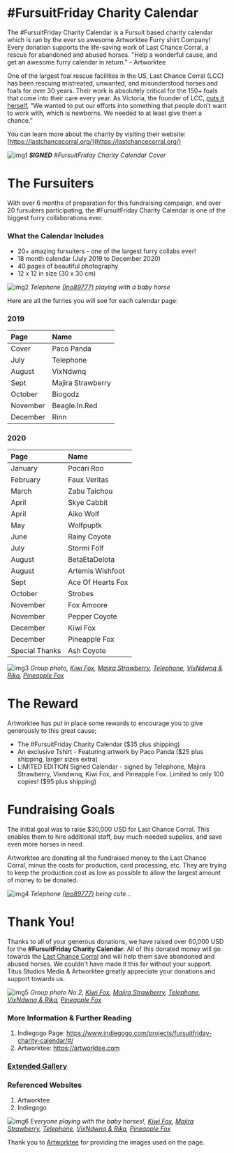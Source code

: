 # #FursuitFriday Charity Calendar

The #FursuitFriday Charity Calendar is a Fursuit based charity calendar which is ran by the ever so awesome Artworktee Furry shirt Company! Every donation supports the life-saving work of Last Chance Corral, a rescue for abandoned and abused horses.  "Help a wonderful cause, and get an awesome furry calendar in return." - Artworktee

One of the largest foal rescue facilities in the US, Last Chance Corral (LCC) has been rescuing mistreated, unwanted, and misunderstood horses and foals for over 30 years. Their work is absolutely critical for the 150+ foals that come into their care every year. As Victoria, the founder of LCC, [puts it herself,](https://mashable.com/2015/06/14/last-chance-corral/) “We wanted to put our efforts into something that people don’t want to work with, which is newborns. We needed to at least give them a chance.” 

You can learn more about the charity by visiting their website: [https://lastchancecorral.org/](https://lastchancecorral.org/)

![img1](https://i.imgur.com/Z3skDSV.jpg?1)
_**SIGNED** #FursuitFriday Charity Calendar Cover_


# The Fursuiters

With over 6 months of preparation for this fundraising campaign, and over 20 fursuiters participating, the #FursuitFriday Charity Calendar is one of the biggest furry collaborations ever.

### What the Calendar Includes

 * 20+ amazing fursuiters - one of the largest furry collabs ever!
 * 18 month calendar (July 2019 to December 2020)
 * 40 pages of beautiful photography
 * 12 x 12 in size (30 x 30 cm)
 
 
![img2](https://i.imgur.com/7nTPnCr.jpg)
_Telephone [(Ino89777)](https://twitter.com/TheInodog) playing with a baby horse_

 
 Here are all the furries you will see for each calendar page:

### 2019

| Page        | Name         |
|:-------------|:------------------|
| Cover        | Paco Panda |
| July         | Telephone |
| August       | VixNdwnq |
| Sept         | Majira Strawberry |
| October      | Biogodz |
| November     | Beagle.In.Red |
| December     | Rinn |


### 2020

| Page        | Name         |
|:-------------|:------------------|
| January      | Pocari Roo |
| February     | Faux Veritas |
| March        | Zabu Taichou |
| April        | Skye Cabbit |
| April        | Aiko Wolf |
| May          | Wolfpuptk |
| June         | Rainy Coyote |
| July         | Stormi Folf |
| August       | BetaEtaDelota |
| August       | Artemis Wishfoot |
| Sept         | Ace Of Hearts Fox |
| October      | Strobes |
| November     | Fox Amoore |
| November     | Pepper Coyote |
| December     | Kiwi Fox |
| December     | Pineapple Fox |
| Special Thanks | Ash Coyote |


![img3](https://i.imgur.com/RN1Fk6d.jpg)
_Group photo, [Kiwi Fox](https://twitter.com/Kiwi_Foxx), [Majira Strawberry](https://twitter.com/tallfuzzball), [Telephone](https://twitter.com/TheInodog), [VixNdwnq & Rika](https://twitter.com/VixNdwnq), [Pineapple Fox](https://twitter.com/ThePineappleFox)_


# The Reward

Artworktee has put in place some rewards to encourage you to give generously to this great cause;
 * The #FursuitFriday Charity Calendar ($35 plus shipping)
 * An exclusive Tshirt - Featuring artwork by Paco Panda ($25 plus shipping, larger sizes extra)
 * LIMITED EDITION Signed Calendar - signed by Telephone, Majira Strawberry, Vixndwnq, Kiwi Fox, and Pineapple Fox. Limited to only 100  copies! ($95 plus shipping)


# Fundraising Goals

The initial goal was to raise $30,000 USD for Last Chance Corral. This enables them to hire additional staff, buy much-needed supplies, and save even more horses in need. 

Artworktee are donating all the fundraised money to the Last Chance Corral, minus the costs for production, card processing, etc. They are trying to keep the production cost as low as possible to allow the largest amount of money to be donated.


![img4](https://i.imgur.com/k2Izr0j.jpg)
_Telephone [(Ino89777)](https://twitter.com/TheInodog) being cute..._


# Thank You!

Thanks to all of your generous donations, we have raised over 60,000 USD for the **#FursuitFriday Charity Calendar.** All of this donated money will go towards the [Last Chance Corral](https://lastchancecorral.org) and will help them save abandoned and abused horses. We couldn't have made it this far without your support. Titus Studios Media & Artworktee greatly appreciate your donations and support towards us.

![img5](https://i.imgur.com/GMmp3rw.jpg)
_Group photo No.2, [Kiwi Fox](https://twitter.com/Kiwi_Foxx), [Majira Strawberry](https://twitter.com/tallfuzzball), [Telephone](https://twitter.com/TheInodog), [VixNdwnq & Rika](https://twitter.com/VixNdwnq), [Pineapple Fox](https://twitter.com/ThePineappleFox)_


### More Information & Further Reading
1. Indiegogo Page: https://www.indiegogo.com/projects/fursuitfriday-charity-calendar/#/
2. Artworktee: https://artworktee.com

### [Extended Gallery](https://titusstudiosmediagroup.github.io/content/uploads/2019/ffcc-gallery)

### Referenced Websites 
1. Artworktee
2. Indiegogo


![img6](https://i.imgur.com/mPUeq7R.jpg)
_Everyone playing with the baby horses!, [Kiwi Fox](https://twitter.com/Kiwi_Foxx), [Majira Strawberry](https://twitter.com/tallfuzzball), [Telephone](https://twitter.com/TheInodog), [VixNdwnq & Rika](https://twitter.com/VixNdwnq), [Pineapple Fox](https://twitter.com/ThePineappleFox)_



Thank you to [Artworktee](https://artworktee.com/) for providing the images used on the page.


